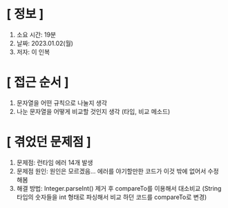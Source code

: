 # **[ 정보 ]**
1. 소요 시간: 19분
2. 날짜: 2023.01.02(월)
3. 저자: 이 인복

# **[ 접근 순서 ]**
1. 문자열을 어떤 규칙으로 나눌지 생각
2. 나눈 문자열을 어떻게 비교할 것인지 생각 (타입, 비교 메소드)

# **[ 겪었던 문제점 ]**
1. 문제점: 런타임 에러 14개 발생
2. 문제점 원인: 원인은 모르겠음... 에러를 야기할만한 코드가 이것 밖에 없어서 수정해봄
3. 해결 방법: Integer.parseInt() 제거 후 compareTo를 이용해서 대소비교
  (String 타입의 숫자들을 int 형태로 파싱해서 비교 하던 코드를 compareTo로 변경)
